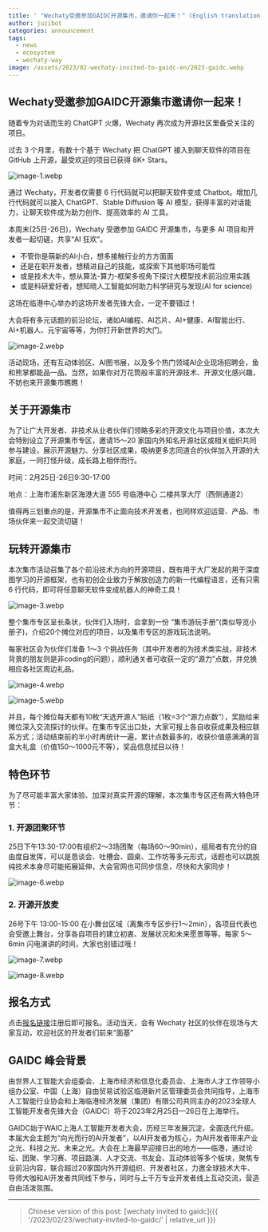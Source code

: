 ```yaml
---
title: ' "Wechaty受邀参加GAIDC开源集市，邀请你一起来！" (English translation WIP)'
author: juzibot
categories: announcement
tags:
  - news
  - ecosystem
  - wechaty-way
image: /assets/2023/02-wechaty-invited-to-gaidc-en/2023-gaidc.webp
---
```


## Wechaty受邀参加GAIDC开源集市邀请你一起来！

随着专为对话而生的 ChatGPT 火爆，Wechaty 再次成为开源社区里备受关注的项目。

过去 3 个月里，有数十个基于 Wechaty 把 ChatGPT 接入到聊天软件的项目在 GitHub 上开源，最受欢迎的项目已获得 8K+ Stars。

![image-1.webp](/assets/2023/02-wechaty-invited-to-gaidc-en/image-1.webp)

通过 Wechaty，开发者仅需要 6 行代码就可以把聊天软件变成 Chatbot。增加几行代码就可以接入 ChatGPT、Stable Diffusion 等 AI 模型，获得丰富的对话能力，让聊天软件成为助力创作、提高效率的 AI 工具。

本周末(25日-26日)，Wechaty 受邀参加 GAIDC 开源集市，与更多 AI 项目和开发者一起切磋，共享“AI 狂欢”。

- 不管你是萌新的AI小白，想多接触行业的方方面面
- 还是在职开发者，想精进自己的技能，或探索下其他职场可能性
- 或是技术大牛，想从算法-算力-框架多视角下探讨大模型技术前沿应用实践
- 或是科研爱好者，想知晓人工智能如何助力科学研究与发现(AI for science)

这场在临港中心举办的这场开发者先锋大会，一定不要错过！

大会将有多元话题的前沿论坛，诸如AI编程、AI芯片、AI+健康、AI智能出行、AI+机器人、元宇宙等等，为你打开新世界的大门。

![image-2.webp](/assets/2023/02-wechaty-invited-to-gaidc-en/image-2.webp)

活动现场，还有互动体验区、AI图书展，以及多个热门领域AI企业现场招聘会，鱼和熊掌都能品一品。当然，如果你对万花筒般丰富的开源技术、开源文化感兴趣，不妨也来开源集市瞧瞧！

## 关于开源集市

为了让广大开发者、非技术从业者伙伴们领略多彩的开源文化与项目价值，本次大会特别设立了开源集市专区，邀请15～20 家国内外知名开源社区或相关组织共同参与建设，展示开源魅力、分享社区成果，吸纳更多志同道合的伙伴加入开源的大家庭，一同打怪升级，成长路上相伴而行。

时间：2月25日-26日9:30-17:00

地点：上海市浦东新区海港大道 555 号临港中心 二楼共享大厅（西侧通道2）

值得再三划重点的是，开源集市不止面向技术开发者，也同样欢迎运营、产品、市场伙伴来一起交流切磋！

## 玩转开源集市

本次集市活动召集了各个前沿技术方向的开源项目，既有用于大厂发起的用于深度图学习的开源框架，也有初创企业致力于解放创造力的新一代编程语言，还有只需 6 行代码，即可将任意聊天软件变成机器人的神奇工具！

![image-3.webp](/assets/2023/02-wechaty-invited-to-gaidc-en/image-3.webp)

整个集市专区呈长条状，伙伴们入场时，会拿到一份 “集市游玩手册”(类似导览小册子)，介绍20个摊位对应的项目，以及集市专区的游戏玩法说明。

每家社区会为伙伴们准备 1～3 个挑战任务（其中开发者的为技术类实战，非技术背景的朋友则是非coding的问题），顺利通关者可收获一定的“源力”点数，并兑换相应各社区周边礼品。

![image-4.webp](/assets/2023/02-wechaty-invited-to-gaidc-en/image-4.webp)

![image-5.webp](/assets/2023/02-wechaty-invited-to-gaidc-en/image-5.webp)

并且，每个摊位每天都有10枚“天选开源人”贴纸（1枚=3个“源力点数”），奖励给来摊位深入交流探讨的伙伴。在集市专区出口处，大家可报上各自收获成果及相应联系方式；活动结束前的半小时再统计一遍，累计点数最多的，收获价值感满满的盲盒大礼盒（价值150～1000元不等），奖品信息拭目以待！

## 特色环节

为了尽可能丰富大家体验、加深对真实开源的理解，本次集市专区还有两大特色环节：

### 1. 开源团聚环节

25日下午13:30-17:00有组织2～3场团聚（每场60～90min），组局者有充分的自由度自发挥，可以是恳谈会、吐槽会、圆桌、工作坊等多元形式，话题也可以跳脱纯技术本身尽可能拓展延伸，大会官网也可同步信息，尽快和大家同步！

![image-6.webp](/assets/2023/02-wechaty-invited-to-gaidc-en/image-6.webp)

### 2. 开源开放麦

26号下午 13:00-15:00 在小舞台区域（离集市专区步行1～2min），各项目代表也会受邀上舞台，分享各自项目的建立初衷、发展状况和未来愿景等等，每家 5～6min 闪电演讲的时间，大家也别错过哦！

![image-7.webp](/assets/2023/02-wechaty-invited-to-gaidc-en/image-7.webp)

![image-8.webp](/assets/2023/02-wechaty-invited-to-gaidc-en/image-8.webp)

## 报名方式

点击[报名链接](https://www.globalaidc.com/event/zh/pc/e80e0000-06d7-0e04-797b-08daf2220682/apply?attendeeTypeId=e80e0000-06d7-0e04-4a0c-08daf229e183&groupOrganizationCode=YYW260)注册后即可报名。活动当天，会有 Wechaty 社区的伙伴在现场与大家互动，欢迎社区的开发者们前来“面基”

## GAIDC 峰会背景

由世界人工智能大会组委会、上海市经济和信息化委员会、上海市人才工作领导小组办公室、中国（上海）自由贸易试验区临港新片区管理委员会共同指导，上海市人工智能行业协会和上海临港经济发展（集团）有限公司共同主办的2023全球人工智能开发者先锋大会（GAIDC）将于2023年2月25日—26日在上海举行。

GAIDC始于WAIC上海人工智能开发者大会，历经三年发展沉淀，全面迭代升级。本届大会主题为“向光而行的AI开发者”，以AI开发者为核心，为AI开发者带来产业之光、科技之光、未来之光。大会在上海最早迎接日出的地方——临港，通过论坛、团聚、学习赛、项目路演、人才交流、书友会、互动体验等多个板块，聚焦专业前沿内容，联合超过20家国内外开源组织、开发者社区，力邀全球技术大牛、导师大咖和AI开发者共同线下参与，同时与上千万专业开发者线上互动交流，营造自由活泼氛围。

---

> Chinese version of this post: [wechaty invited to gaidc]({{ '/2023/02/23/wechaty-invited-to-gaidc/' | relative_url }})
